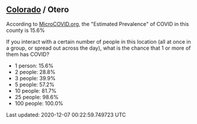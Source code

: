 
## [Colorado](/united-states/colorado) / Otero

According to [MicroCOVID.org](http://microcovid.org),
the "Estimated Prevalence" of COVID in this county is 15.6%

If you interact with a certain number of people in this location
(all at once in a group, or spread out across the day), what is the chance that
1 or more of them has COVID?

- 1 person: 15.6%
- 2 people: 28.8%
- 3 people: 39.9%
- 5 people: 57.2%
- 10 people: 81.7%
- 25 people: 98.6%
- 100 people: 100.0%

Last updated: 2020-12-07 00:22:59.749723 UTC
